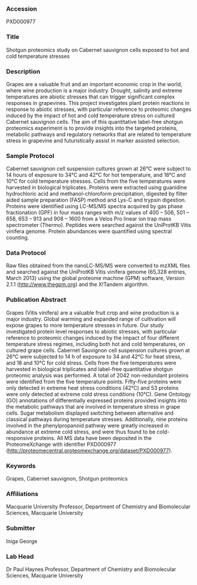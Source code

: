 ### Accession
PXD000977

### Title
Shotgun proteomics study on Cabernet sauvignon cells exposed to hot and cold temperature stresses

### Description
Grapes are a valuable fruit and an important economic crop in the world, where wine production is a major industry. Drought, salinity and extreme temperatures are abiotic stresses that can trigger significant complex responses in grapevines. This project investigates plant protein reactions in response to abiotic stresses, with particular reference to proteomic changes induced by the impact of hot and cold temperature stress on cultured Cabernet sauvignon cells. The aim of this quantitative label-free shotgun proteomics experiment is to provide insights into the targeted proteins, metabolic pathways and regulatory networks that are related to temperature stress in grapevine and futuristically assist in marker assisted selection.

### Sample Protocol
Cabernet sauvignon cell suspension cultures grown at 26°C were subject to 14 hours of exposure to 34°C and 42°C for hot temperature, and 18°C and 10°C for cold temperature stresses. Cells from the five temperatures were harvested in biological triplicates. Proteins were extracted using guanidine hydrochloric acid and methanol-chloroform precipitation, digested by filter aided sample preparation (FASP) method and Lys-C and trypsin digestion. Proteins were identified using LC-MS/MS spectra acquired by gas phase fractionation (GPF) in four mass ranges with m/z values of 400 – 506, 501 – 658, 653 – 913 and 908 – 1600 from a Velos Pro linear ion trap mass spectrometer (Thermo). Peptides were searched against the UniProtKB Vitis vinifera genome. Protein abundances were quantified using spectral counting.

### Data Protocol
Raw files obtained from the nanoLC-MS/MS were converted to mzXML files and searched against the UniProtKB Vitis vinifera genome (65,328 entries, March 2013) using the global proteome machine (GPM) software, Version 2.1.1 (http://www.thegpm.org) and the X!Tandem algorithm.

### Publication Abstract
Grapes (Vitis vinifera) are a valuable fruit crop and wine production is a major industry. Global warming and expanded range of cultivation will expose grapes to more temperature stresses in future. Our study investigated protein level responses to abiotic stresses, with particular reference to proteomic changes induced by the impact of four different temperature stress regimes, including both hot and cold temperatures, on cultured grape cells. Cabernet Sauvignon cell suspension cultures grown at 26&#xb0;C were subjected to 14 h of exposure to 34 and 42&#xb0;C for heat stress, and 18 and 10&#xb0;C for cold stress. Cells from the five temperatures were harvested in biological triplicates and label-free quantitative shotgun proteomic analysis was performed. A total of 2042 non-redundant proteins were identified from the five temperature points. Fifty-five proteins were only detected in extreme heat stress conditions (42&#xb0;C) and 53 proteins were only detected at extreme cold stress conditions (10&#xb0;C). Gene Ontology (GO) annotations of differentially expressed proteins provided insights into the metabolic pathways that are involved in temperature stress in grape cells. Sugar metabolism displayed switching between alternative and classical pathways during temperature stresses. Additionally, nine proteins involved in the phenylpropanoid pathway were greatly increased in abundance at extreme cold stress, and were thus found to be cold-responsive proteins. All MS data have been deposited in the ProteomeXchange with identifier PXD000977 (http://proteomecentral.proteomexchange.org/dataset/PXD000977).

### Keywords
Grapes, Cabernet sauvignon, Shotgun proteomics

### Affiliations
Macquarie University
Professor, Department of Chemistry and Biomolecular Sciences, Macquarie University

### Submitter
Iniga George

### Lab Head
Dr Paul Haynes
Professor, Department of Chemistry and Biomolecular Sciences, Macquarie University


